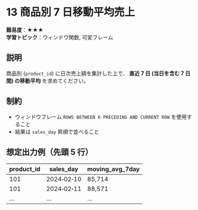 # 13 商品別 7 日移動平均売上

**難易度**：★★★  
**学習トピック**：ウィンドウ関数, 可変フレーム

## 説明
商品別 (`product_id`) に日次売上額を集計した上で、
**直近 7 日 (当日を含む 7 日間) の移動平均** を求めてください。

## 制約
* ウィンドウフレーム `ROWS BETWEEN 6 PRECEDING AND CURRENT ROW` を使用すること
* 結果は `sales_day` 昇順で並べること

## 想定出力例（先頭 5 行）

| product_id | sales_day  | moving_avg_7day |
|------------|-----------|-----------------|
|        101 | 2024‑02‑10 |        85,714  |
|        101 | 2024‑02‑11 |        88,571  |
| …          | …         |        …       |
